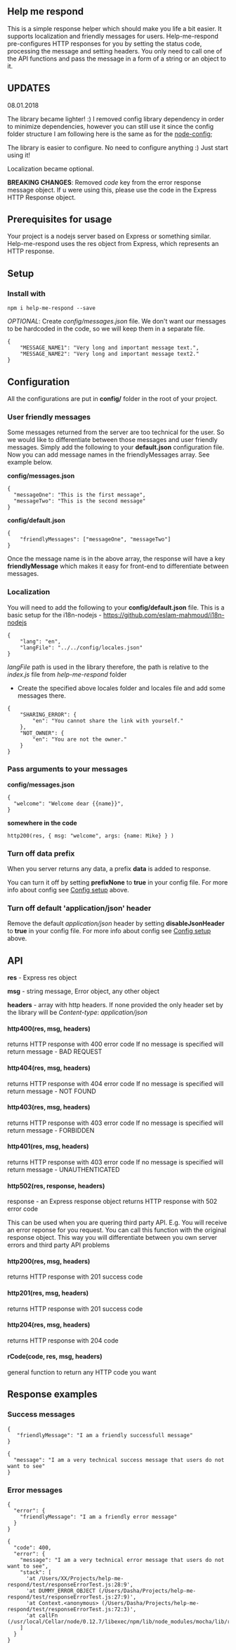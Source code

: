 ## Help me respond

This is a simple response helper which should make you life a bit easier. It supports localization and friendly messages for users.
Help-me-respond pre-configures HTTP responses for you by setting the status code, processing the message and setting headers. You only need to call one of the API functions and pass the message in a form of a string or an object to it.

## UPDATES

08.01.2018

The library became lighter! :) I removed config library dependency in order to minimize dependencies, however you can still use it since the config folder structure I am following here is the same as for the [node-config](https://github.com/lorenwest/node-config);

The library is easier to configure. No need to configure anything :) Just start using it!

Localization became optional.

**BREAKING CHANGES**: Removed *code* key from the error response message object. If u were using this, please use the code in the Express HTTP Response object.


## Prerequisites for usage
Your project is a nodejs server based on Express or something similar. Help-me-respond uses the res object from Express, which represents an HTTP response.

## Setup

### Install with

```
npm i help-me-respond --save
```

*OPTIONAL*: Create *config/messages.json* file. We don't want our messages to be hardcoded in the code, so we will keep them in a separate file.

```
{
	"MESSAGE_NAME1": "Very long and important message text.",
    "MESSAGE_NAME2": "Very long and important message text2."  
}
```

## Configuration

All the configurations are put in **config/** folder in the root of your project.

### User friendly messages

Some messages returned from the server are too technical for the user. So we would like to differentiate between those messages and user friendly messages. Simply add the following to your **default.json** configuration file. Now you can add message names in the friendlyMessages array. See example below.

**config/messages.json**

    {
      "messageOne": "This is the first message",
      "messageTwo": "This is the second message"
    }

**config/default.json**

    {
    	"friendlyMessages": ["messageOne", "messageTwo"]
    }

Once the message name is in the above array, the response will have a key **friendlyMessage** which makes it easy for front-end to differentiate between messages.



### Localization

You will need to add the following to your **config/default.json** file. This is a basic setup for the i18n-nodejs - https://github.com/eslam-mahmoud/i18n-nodejs


    {
    	"lang": "en",
    	"langFile": "../../config/locales.json"
    }

*langFile* path is used in the library therefore, the path is relative to the *index.js* file from *help-me-respond* folder

* Create the specified above locales folder and locales file and add some messages there.

```
{
	"SHARING_ERROR": {
		"en": "You cannot share the link with yourself."
	},
	"NOT_OWNER": {
		"en": "You are not the owner."
	}
}
```

### Pass arguments to your messages

**config/messages.json**

    {
      "welcome": "Welcome dear {{name}}",
    }

**somewhere in the code**

``http200(res, {
    msg: "welcome",
    args: {name: Mike}
  }
)``

### Turn off data prefix
When you server returns any data, a prefix **data** is added to response.

You can turn it off by setting **prefixNone** to **true** in your config file. For more info about config see [Config setup](#config-setup) above.


### Turn off default 'application/json' header

Remove the default *application/json* header by setting **disableJsonHeader** to **true** in your config file. For more info about config see [Config setup](#config-setup) above.

## API

**res** - Express res object

**msg** - string message, Error object, any other object

**headers** - array with http headers. If none provided the only header set by the library will be *Content-type*: *application/json*



#### http400(res, msg, headers)
returns HTTP response with 400 error code
If no message is specified will return message - BAD REQUEST


#### http404(res, msg, headers)
returns HTTP response with 404 error code
If no message is specified will return message - NOT FOUND


#### http403(res, msg, headers)
returns HTTP response with 403 error code
If no message is specified will return message - FORBIDDEN


#### http401(res, msg, headers)
returns HTTP response with 403 error code
If no message is specified will return message - UNAUTHENTICATED


#### http502(res, response, headers)
response - an Express response object
returns HTTP response with 502 error code

This can be used when you are quering third party API. E.g. You will receive an error reponse for you request. You can call this function with the original response object. This way you will differentiate between you own server errors and third party API problems


#### http200(res, msg, headers)
returns HTTP response with 201 success code


#### http201(res, msg, headers)
returns HTTP response with 201 success code


#### http204(res, msg, headers)
returns HTTP response with 204 code


#### rCode(code, res, msg, headers)
general function to return any HTTP code you want


## Response examples

### Success messages
```
{
   "friendlyMessage": "I am a friendly successfull message"
}
```

```
{
  "message": "I am a very technical success message that users do not want to see"
}
```

### Error messages
```
{
  "error": {
    "friendlyMessage": "I am a friendly error message"
  }
}
```

```
{
  "code": 400,
  "error": {
    "message": "I am a very technical error message that users do not want to see",
    "stack": [
      'at /Users/XX/Projects/help-me-respond/test/responseErrorTest.js:28:9',
      'at DUMMY_ERROR_OBJECT (/Users/Dasha/Projects/help-me-respond/test/responseErrorTest.js:27:9)',
      'at Context.<anonymous> (/Users/Dasha/Projects/help-me-respond/test/responseErrorTest.js:72:3)',
      'at callFn (/usr/local/Cellar/node/0.12.7/libexec/npm/lib/node_modules/mocha/lib/runnable.js:334:21)'
    ]    
  }
}
```
